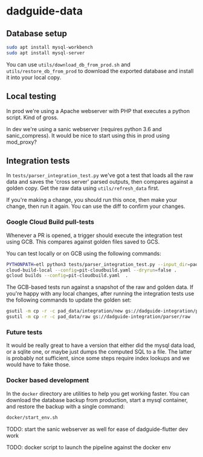 # dadguide-data

## Database setup

```bash
sudo apt install mysql-workbench
sudo apt install mysql-server

```

You can use `utils/download_db_from_prod.sh` and `utils/restore_db_from_prod` to download the
exported database and install it into your local copy.


## Local testing

In prod we're using a Apache webserver with PHP that executes a python script. Kind of gross.

In dev we're using a sanic webserver (requires python 3.6 and sanic\_compress). It would be nice
to start using this in prod using mod\_proxy? 

## Integration tests

In `tests/parser_integration_test.py` we've got a test that loads all the raw data and saves the
'cross server' parsed outputs, then compares against a golden copy. Get the raw data using
`utils/refresh_data` first.

If you're making a change, you should run this once, then make your change, then run it again.
You can use the diff to confirm your changes.

### Google Cloud Build pull-tests

Whenever a PR is opened, a trigger should execute the integration test using GCB. This compares
against golden files saved to GCS.

You can test locally or on GCB using the following commands:

```bash
PYTHONPATH=etl python3 tests/parser_integration_test.py --input_dir=pad_data/raw --output_dir=pad_data/integration
cloud-build-local --config=pit-cloudbuild.yaml --dryrun=false .
gcloud builds --config=pit-cloudbuild.yaml  .
```

The GCB-based tests run against a snapshot of the raw and golden data. If you're happy with any
local changes, after running the integration tests use the following commands to update the
golden set:

```bash
gsutil -m cp -r -c pad_data/integration/new gs://dadguide-integration/parser/golden
gsutil -m cp -r -c pad_data/raw gs://dadguide-integration/parser/raw
```

### Future tests

It would be really great to have a version that either did the mysql data load, or a sqlite one, or
maybe just dumps the computed SQL to a file. The latter is probably not sufficient, since some steps
require index lookups and we would have to fake those.

### Docker based development

In the `docker` directory are utilities to help you get working faster. You can download the database
backup from production, start a mysql container, and restore the backup with a single command:

```bash
docker/start_env.sh
```

TODO: start the sanic webserver as well for ease of dadguide-flutter dev work

TODO: docker script to launch the pipeline against the docker env